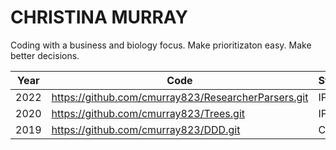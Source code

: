 # CHRISTINA MURRAY
Coding with a business and biology focus.
Make prioritizaton easy. Make better decisions. 

|Year|Code                                                |Status|
|----|----------------------------------------------------|------|
|2022|https://github.com/cmurray823/ResearcherParsers.git |IP    |
|2020|https://github.com/cmurray823/Trees.git             |IP    |
|2019|https://github.com/cmurray823/DDD.git               |C     |






